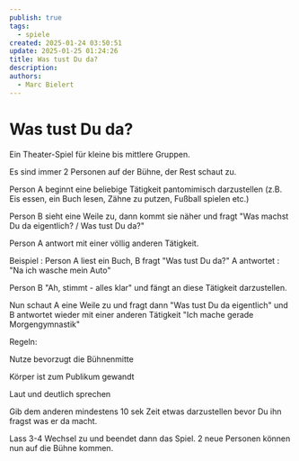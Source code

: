 ```yaml
---
publish: true
tags:
  - spiele
created: 2025-01-24 03:50:51
update: 2025-01-25 01:24:26
title: Was tust Du da?
description: 
authors:
  - Marc Bielert
---
```


# Was tust Du da?

Ein Theater-Spiel für kleine bis mittlere Gruppen.

Es sind immer 2 Personen auf der Bühne, der Rest schaut zu.

Person A beginnt eine beliebige Tätigkeit pantomimisch darzustellen (z.B. Eis essen, ein Buch lesen, Zähne zu putzen, Fußball spielen etc.)

Person B sieht eine Weile zu, dann kommt sie näher und fragt "Was machst Du da eigentlich? / Was tust Du da?"

Person A antwort mit einer völlig anderen Tätigkeit.

Beispiel : Person A liest ein Buch, B fragt "Was tust Du da?" A antwortet : "Na ich wasche mein Auto"

Person B "Ah, stimmt - alles klar"  und fängt an diese Tätigkeit darzustellen.

Nun schaut A eine Weile zu und fragt dann "Was tust Du da eigentlich" und B antwortet wieder mit einer anderen Tätigkeit "Ich mache gerade Morgengymnastik"

Regeln:

Nutze bevorzugt die Bühnenmitte

Körper ist zum Publikum gewandt

Laut und deutlich sprechen

Gib dem anderen mindestens 10 sek Zeit etwas darzustellen bevor Du ihn fragst was er da macht.

Lass 3-4 Wechsel zu und beendet dann das Spiel. 2 neue Personen können nun auf die Bühne kommen.

